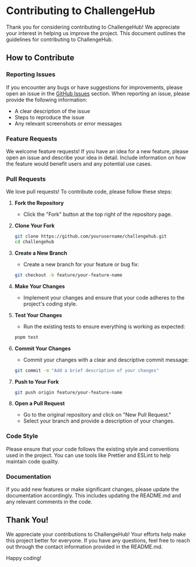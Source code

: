  # Contributing to ChallengeHub

Thank you for considering contributing to ChallengeHub! We appreciate your interest in helping us improve the project. This document outlines the guidelines for contributing to ChallengeHub.

## How to Contribute

### Reporting Issues

If you encounter any bugs or have suggestions for improvements, please open an issue in the [GitHub Issues](https://github.com/Meetpatel006/challengehub/issues) section. When reporting an issue, please provide the following information:

- A clear description of the issue
- Steps to reproduce the issue
- Any relevant screenshots or error messages

### Feature Requests

We welcome feature requests! If you have an idea for a new feature, please open an issue and describe your idea in detail. Include information on how the feature would benefit users and any potential use cases.

### Pull Requests

We love pull requests! To contribute code, please follow these steps:

1. **Fork the Repository**
   - Click the "Fork" button at the top right of the repository page.

2. **Clone Your Fork**
   ```bash
   git clone https://github.com/yourusername/challengehub.git
   cd challengehub
   ```

3. **Create a New Branch**
   - Create a new branch for your feature or bug fix:
   ```bash
   git checkout -b feature/your-feature-name
   ```

4. **Make Your Changes**
   - Implement your changes and ensure that your code adheres to the project's coding style.

5. **Test Your Changes**
   - Run the existing tests to ensure everything is working as expected:
   ```bash
   pnpm test
   ```

6. **Commit Your Changes**
   - Commit your changes with a clear and descriptive commit message:
   ```bash
   git commit -m "Add a brief description of your changes"
   ```

7. **Push to Your Fork**
   ```bash
   git push origin feature/your-feature-name
   ```

8. **Open a Pull Request**
   - Go to the original repository and click on "New Pull Request."
   - Select your branch and provide a description of your changes.

### Code Style

Please ensure that your code follows the existing style and conventions used in the project. You can use tools like Prettier and ESLint to help maintain code quality.

### Documentation

If you add new features or make significant changes, please update the documentation accordingly. This includes updating the README.md and any relevant comments in the code.

## Thank You!

We appreciate your contributions to ChallengeHub! Your efforts help make this project better for everyone. If you have any questions, feel free to reach out through the contact information provided in the README.md.

Happy coding!